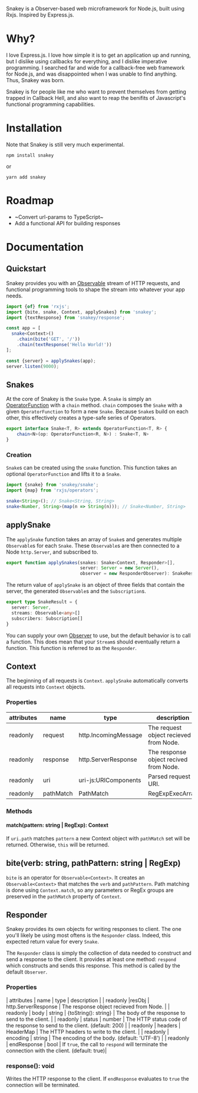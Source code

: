 Snakey is a Observer-based web microframework for Node.js, built using Rxjs. Inspired by Express.js.

# Why?

I love Express.js. I love how simple it is to get an application up and running, but I dislike using callbacks for everything, and I dislike imperative programming. I searched far and wide for a callback-free web framework for Node.js, and was disappointed when I was unable to find anything. Thus, Snakey was born.

Snakey is for people like me who want to prevent themselves from getting trapped in Callback Hell, and also want to reap the benifits of Javascript's functional programming capabilities.

# Installation

Note that Snakey is still very much experimental.

```
npm install snakey
```

or 

```
yarn add snakey
```

# Roadmap

- ~Convert url-params to TypeScript~
- Add a functional API for building responses

# Documentation

## Quickstart

Snakey provides you with an [Observable](https://rxjs.dev/api/index/class/Observable) stream of HTTP requests, and functional programming tools to shape the stream into whatever your app needs.

```ts
import {of} from 'rxjs';
import {bite, snake, Context, applySnakes} from 'snakey';
import {textResponse} from 'snakey/response';

const app = [
  snake<Context>()
    .chain(bite('GET', '/'))
    .chain(textResponse('Hello World!'))
];

const {server} = applySnakes(app);
server.listen(9000);
```

## Snakes

At the core of Snakey is the `Snake` type. A `Snake` is simply an [OperatorFunction](https://rxjs-dev.firebaseapp.com/api/index/interface/OperatorFunction) with a `chain` method. `chain` composes the `Snake` with a given `OperatorFunction` to form a new `Snake`. Because `Snake`s build on each other, this effectively creates a type-safe series of Operators.

```ts
export interface Snake<T, R> extends OperatorFunction<T, R> {
    chain<N>(op: OperatorFunction<R, N>) : Snake<T, N>
}
```

### Creation

`Snake`s can be created using the `snake` function. This function takes an optional `OperatorFunction` and lifts it to a `Snake`.

```ts
import {snake} from 'snakey/snake';
import {map} from 'rxjs/operators';

snake<String>(); // Snake<String, String>
snake<Number, String>(map(n => String(n))); // Snake<Number, String>
```

## applySnake

The `applySnake` function takes an array of `Snake`s and generates multiple `Observable`s for each `Snake`. These `Observable`s are then connected to a Node `http.Server`, and subscribed to.

```ts
export function applySnakes(snakes: Snake<Context, Responder>[], 
                            server: Server = new Server(),
                            observer = new ResponderObserver): SnakeResult;
```

The return value of `applySnake` is an object of three fields that contain the server, the generated `Observable`s and the `Subscription`s.

```ts
export type SnakeResult = {
  server: Server,
  streams: Observable<any>[]
  subscribers: Subscription[]
}
```

You can supply your own [Observer](https://rxjs.dev/api/index/interface/Observer) to use, but the default behavior is to call a function. This does mean that your `Stream`s should eventually return a function. This function is referred to as the `Responder`.

## Context

The beginning of all requests is `Context`. `applySnake` automatically converts all requests into `Context` objects.

### Properties

| attributes | name | type | description |
| ---------- | ---- | ---- | ----------- |
| readonly   | request | http.IncomingMessage | The request object recieved from Node. |
| readonly   | response | http.ServerResponse | The response object recived from Node. |
| readonly   | uri | uri-js:URIComponents | Parsed request URI. |
| readonly   | pathMatch | PathMatch | RegExpExecArray | null = null | Parsed path against a pattern. This is set by the `match` function. |

### Methods

#### match(pattern: string | RegExp): Context

If `uri.path` matches `pattern` a new Context object with `pathMatch` set will be returned. Otherwise, `this` will be returned.

## bite(verb: string, pathPattern: string | RegExp)

`bite` is an operator for `Observable<Context>`. It creates an `Observable<Context>` that matches the `verb` and `pathPattern`. Path matching is done using `Context.match`, so any parameters or RegEx groups are preserved in the `pathMatch` property of `Context`.

## Responder

Snakey provides its own objects for writing responses to client. The one you'll likely be using most oftens is the `Responder` class. Indeed, this expected return value for every `Snake`. 

The `Responder` class is simply the collection of data needed to construct and send a response to the client. It provides at least one method: `respond` which constructs and sends this response. This method is called by the default `Observer`. 

### Properties

| attributes | name | type | description |
| readonly |resObj | http.ServerResponse | The response object recieved from Node. |
| readonly | body | string | {toString(): string} | The body of the response to send to the client. |
| readonly | status | number | The HTTP status code of the response to send to the client. (default: 200) |
| readonly | headers | HeaderMap | The HTTP headers to write to the client. |
| readonly | encoding | string | The encoding of the body. (default: 'UTF-8') |
| readonly | endResponse | bool | If `true`, the call to `respond` will terminate the connection with the client. (default: true)|

### response(): void

Writes the HTTP response to the client. If `endResponse` evaluates to `true` the connection will be terminated.